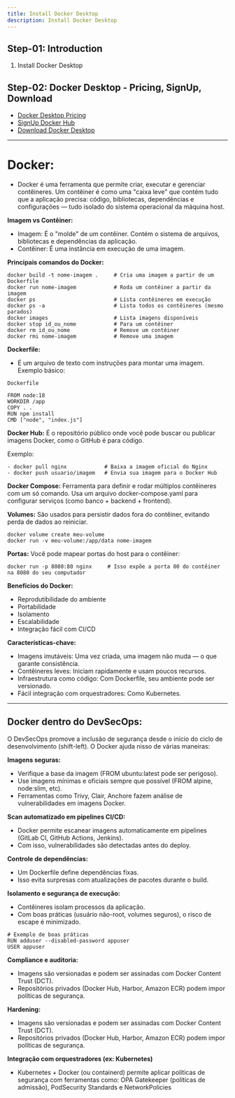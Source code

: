 ```yaml
---
title: Install Docker Desktop 
description: Install Docker Desktop 
---
```


## Step-01: Introduction
1. Install Docker Desktop

## Step-02: Docker Desktop - Pricing, SignUp, Download
- [Docker Desktop Pricing](https://www.docker.com/pricing/)
- [SignUp Docker Hub](https://hub.docker.com/)
- [Download Docker Desktop](https://www.docker.com/products/docker-desktop/)

---

# Docker:

- Docker é uma ferramenta que permite criar, executar e gerenciar contêineres. Um contêiner é como uma "caixa leve" que contém tudo que a aplicação precisa: código, bibliotecas, dependências e configurações — tudo isolado do sistema operacional da máquina host.


**Imagem vs Contêiner:**
- Imagem: É o "molde" de um contêiner. Contém o sistema de arquivos, bibliotecas e dependências da aplicação.
- Contêiner: É uma instância em execução de uma imagem.

**Principais comandos do Docker:**
```
docker build -t nome-imagem .     # Cria uma imagem a partir de um Dockerfile
docker run nome-imagem            # Roda um contêiner a partir da imagem
docker ps                         # Lista contêineres em execução
docker ps -a                      # Lista todos os contêineres (mesmo parados)
docker images                     # Lista imagens disponíveis
docker stop id_ou_nome            # Para um contêiner
docker rm id_ou_nome              # Remove um contêiner
docker rmi nome-imagem            # Remove uma imagem
```

**Dockerfile:**
- É um arquivo de texto com instruções para montar uma imagem. Exemplo básico:

```
Dockerfile

FROM node:18
WORKDIR /app
COPY . .
RUN npm install
CMD ["node", "index.js"]
```

**Docker Hub:**
É o repositório público onde você pode buscar ou publicar imagens Docker, como o GitHub é para código.

Exemplo:

```
- docker pull nginx            # Baixa a imagem oficial do Nginx
- docker push usuario/imagem   # Envia sua imagem para o Docker Hub
```

**Docker Compose:**
Ferramenta para definir e rodar múltiplos contêineres com um só comando. Usa um arquivo docker-compose.yaml para configurar serviços (como banco + backend + frontend).

**Volumes:**
São usados para persistir dados fora do contêiner, evitando perda de dados ao reiniciar.

```
docker volume create meu-volume
docker run -v meu-volume:/app/data nome-imagem
```

**Portas:**
Você pode mapear portas do host para o contêiner:

```
docker run -p 8080:80 nginx     # Isso expõe a porta 80 do contêiner na 8080 do seu computador
```

**Benefícios do Docker:**
- Reprodutibilidade do ambiente
- Portabilidade
- Isolamento
- Escalabilidade
- Integração fácil com CI/CD

**Características-chave:**
- Imagens imutáveis: Uma vez criada, uma imagem não muda — o que garante consistência.
- Contêineres leves: Iniciam rapidamente e usam poucos recursos.
- Infraestrutura como código: Com Dockerfile, seu ambiente pode ser versionado.
- Fácil integração com orquestradores: Como Kubernetes.

---

## Docker dentro do DevSecOps:

O DevSecOps promove a inclusão de segurança desde o início do ciclo de desenvolvimento (shift-left). O Docker ajuda nisso de várias maneiras:

**Imagens seguras:**
- Verifique a base da imagem (FROM ubuntu:latest pode ser perigoso).
- Use imagens mínimas e oficiais sempre que possível (FROM alpine, node:slim, etc).
- Ferramentas como Trivy, Clair, Anchore fazem análise de vulnerabilidades em imagens Docker.

**Scan automatizado em pipelines CI/CD:**
- Docker permite escanear imagens automaticamente em pipelines (GitLab CI, GitHub Actions, Jenkins).
- Com isso, vulnerabilidades são detectadas antes do deploy.

**Controle de dependências:**
- Um Dockerfile define dependências fixas.
- Isso evita surpresas com atualizações de pacotes durante o build.

**Isolamento e segurança de execução:**
- Contêineres isolam processos da aplicação.
- Com boas práticas (usuário não-root, volumes seguros), o risco de escape é minimizado.

```
# Exemplo de boas práticas
RUN adduser --disabled-password appuser   
USER appuser
```

**Compliance e auditoria:**
- Imagens são versionadas e podem ser assinadas com Docker Content Trust (DCT).
- Repositórios privados (Docker Hub, Harbor, Amazon ECR) podem impor políticas de segurança.

**Hardening:**
- Imagens são versionadas e podem ser assinadas com Docker Content Trust (DCT).
- Repositórios privados (Docker Hub, Harbor, Amazon ECR) podem impor políticas de segurança.

**Integração com orquestradores (ex: Kubernetes)**
- Kubernetes + Docker (ou containerd) permite aplicar políticas de segurança com ferramentas como: OPA Gatekeeper (políticas de admissão), PodSecurity Standards e NetworkPolicies


